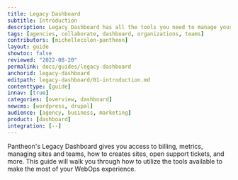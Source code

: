```yaml
---
title: Legacy Dashboard
subtitle: Introduction
description: Legacy Dashboard has all the tools you need to manage your sites, team, and more.
tags: [agencies, collaborate, dashboard, organizations, teams]
contributors: [michellecolon-pantheon]
layout: guide
showtoc: false
reviewed: "2022-08-20"
permalink: docs/guides/legacy-dashboard
anchorid: legacy-dashboard
editpath: legacy-dashboard/01-introduction.md
contenttype: [guide]
innav: [true]
categories: [overview, dashboard]
newcms: [wordpress, drupal]
audience: [agency, business, marketing]
product: [dashboard]
integration: [--]
---
```


Pantheon's Legacy Dashboard gives you access to billing, metrics, managing sites and teams, how to creates sites, open support tickets, and more. This guide will walk you through how to utilize the tools available to make the most of your WebOps experience.

<Partial file="new-dashboard-info.md" />
